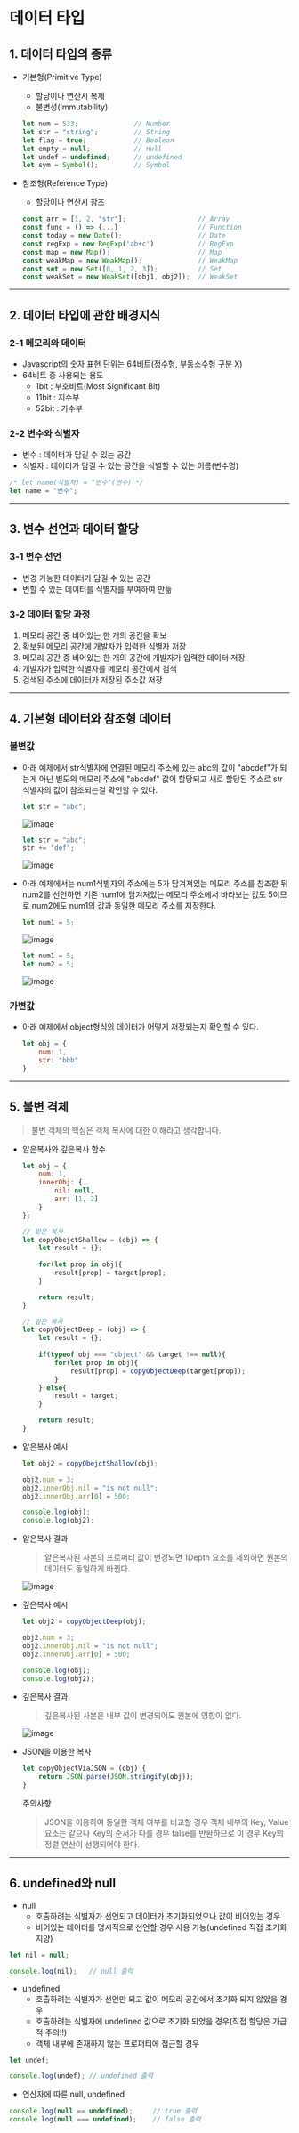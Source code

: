 # 데이터 타입
## 1. 데이터 타입의 종류
- 기본형(Primitive Type)
    - 할당이나 연산시 복제
    - 불변성(Immutability)

    ```javascript
    let num = 533;              // Number
    let str = "string";         // String
    let flag = true;            // Boolean
    let empty = null;           // null
    let undef = undefined;      // undefined
    let sym = Symbol();         // Symbol
    ```

- 참조형(Reference Type)
    - 할당이나 연산시 참조

    ```javascript
    const arr = [1, 2, "str"];                  // Array
    const func = () => {...}                    // Function
    const today = new Date();                   // Date
    const regExp = new RegExp('ab+c')           // RegExp
    const map = new Map();                      // Map
    const weakMap = new WeakMap();              // WeakMap
    const set = new Set([0, 1, 2, 3]);          // Set
    const weakSet = new WeakSet([obj1, obj2]);  // WeakSet
    ```

---
## 2. 데이터 타입에 관한 배경지식
### 2-1 메모리와 데이터
- Javascript의 숫자 표현 단위는 64비트(정수형, 부동소수형 구분 X)
- 64비트 중 사용되는 용도
    - 1bit : 부호비트(Most Significant Bit)
    - 11bit : 지수부
    - 52bit : 가수부

### 2-2 변수와 식별자
- 변수 : 데이터가 담길 수 있는 공간
- 식별자 : 데이터가 담길 수 있는 공간을 식별할 수 있는 이름(변수명)

```javascript
/* let name(식별자) = "변수"(변수) */
let name = "변수";
```

---
## 3. 변수 선언과 데이터 할당
### 3-1 변수 선언
- 변경 가능한 데이터가 담길 수 있는 공간
- 변할 수 있는 데이터를 식별자를 부여하여 만듦

### 3-2 데이터 할당 과정
1. 메모리 공간 중 비어있는 한 개의 공간을 확보
2. 확보된 메모리 공간에 개발자가 입력한 식별자 저장
3. 메모리 공간 중 비어있는 한 개의 공간에 개발자가 입력한 데이터 저장
4. 개발자가 입력한 식별자를 메모리 공간에서 검색
5. 검색된 주소에 데이터가 저장된 주소값 저장

---
## 4. 기본형 데이터와 참조형 데이터
### 불변값
- 아래 예제에서 str식별자에 연결된 메모리 주소에 있는 abc의 값이 "abcdef"가 되는게 아닌 별도의 메모리 주소에 "abcdef" 값이 할당되고 새로 할당된 주소로 str식별자의 값이 참조되는걸 확인할 수 있다.
    ```javascript
    let str = "abc";
    ```
    ![image](https://user-images.githubusercontent.com/15838144/168477946-73c85ba7-dddc-455f-8f24-2a1154b4cfde.png)

    ```javascript
    let str = "abc";
    str += "def";
    ```
    ![image](https://user-images.githubusercontent.com/15838144/168477992-748581c9-3eb7-4214-aa78-66b1f99e8b02.png)


- 아래 예제에서는 num1식별자의 주소에는 5가 담겨져있는 메모리 주소를 참조한 뒤 num2를 선언하면 기존 num1에 담겨져있는 메모리 주소에서 바라보는 값도 5이므로 num2에도 num1의 값과 동일한 메모리 주소를 저장한다.
    ```javascript
    let num1 = 5;
    ```
    ![image](https://user-images.githubusercontent.com/15838144/168478889-aa51cc88-38b7-4307-b6bd-70d6fd4d59ff.png)
    
    ```javascript
    let num1 = 5;
    let num2 = 5;
    ```
    ![image](https://user-images.githubusercontent.com/15838144/168478932-506e0778-06e0-4dda-ad1e-d96774af35d7.png)

    
### 가변값
- 아래 예제에서 object형식의 데이터가 어떻게 저장되는지 확인할 수 있다.
    ```javascript
    let obj = {
        num: 1,
        str: "bbb"
    }
    ```
---
## 5. 불변 격체
> 불변 객체의 핵심은 객체 복사에 대한 이해라고 생각합니다.

- 얕은복사와 깊은복사 함수
    ```javascript
    let obj = {
        num: 1,
        innerObj: {
            nil: null,
            arr: [1, 2]
        }
    };

    // 얕은 복사
    let copyObejctShallow = (obj) => {
        let result = {};
        
        for(let prop in obj){
            result[prop] = target[prop];
        }

        return result;
    }

    // 깊은 복사
    let copyObjectDeep = (obj) => {
        let result = {};
        
        if(typeof obj === "object" && target !== null){
            for(let prop in obj){
                result[prop] = copyObjectDeep(target[prop]);
            }
        } else{
            result = target;
        }

        return result;
    }
    ```

- 얕은복사 예시
    ```javascript
    let obj2 = copyObejctShallow(obj);

    obj2.num = 3;
    obj2.innerObj.nil = "is not null";
    obj2.innerObj.arr[0] = 500;

    console.log(obj);
    console.log(obj2);
    ```

- 얕은복사 결과

    > 얕은복사된 사본의 프로퍼티 값이 변경되면 1Depth 요소를 제외하면 원본의 데이터도 동일하게 바뀐다.

    ![image](https://user-images.githubusercontent.com/15838144/168478205-afd95fc1-7f86-4164-880c-c558baf009d7.png)

- 깊은복사 예시
    ```javascript
    let obj2 = copyObjectDeep(obj);

    obj2.num = 3;
    obj2.innerObj.nil = "is not null";
    obj2.innerObj.arr[0] = 500;

    console.log(obj);
    console.log(obj2);
    ```

- 깊은복사 결과

    > 깊은복사된 사본은 내부 값이 변경되어도 원본에 영향이 없다.

    ![image](https://user-images.githubusercontent.com/15838144/168478263-16bded4f-c17e-48d4-8fbb-1799ab105deb.png)


- JSON을 이용한 복사
    ```javascript
    let copyObjectViaJSON = (obj) {
        return JSON.parse(JSON.stringify(obj));
    }
    ```
    주의사항
    > JSON을 이용하여 동일한 객체 여부를 비교할 경우 객체 내부의 Key, Value요소는 같으나 Key의 순서가 다를 경우 false를 반환하므로 이 경우 Key의 정렬 연산이 선행되어야 한다.

---
## 6. undefined와 null
- null
    - 호출하려는 식별자가 선언되고 데이터가 초기화되었으나 값이 비어있는 경우
    - 비어있는 데이터를 명시적으로 선언할 경우 사용 가능(undefined 직접 초기화 지양)
```javascript
let nil = null;

console.log(nil);   // null 출력
```
- undefined
    - 호출하려는 식별자가 선언만 되고 값이 메모리 공간에서 초기화 되지 않았을 경우
    - 호출하려는 식별자에 undefined 값으로 초기화 되었을 경우(직접 할당은 가급적 주의!!)
    - 객체 내부에 존재하지 않는 프로퍼티에 접근할 경우
```javascript
let undef;

console.log(undef); // undefined 출력
```
- 연산자에 따른 null, undefined
```javascript
console.log(null == undefined);     // true 출력
console.log(null === undefined);    // false 출력
```

